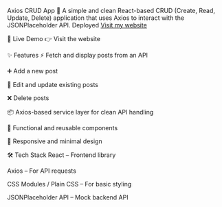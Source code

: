 Axios CRUD App 🧩
A simple and clean React-based CRUD (Create, Read, Update, Delete) application that uses Axios to interact with the JSONPlaceholder API. Deployed [Visit my website](https://crudwithaxios1.netlify.app/)


🔗 Live Demo
👉 Visit the website

✨ Features
⚡ Fetch and display posts from an API

➕ Add a new post

📝 Edit and update existing posts

❌ Delete posts

📦 Axios-based service layer for clean API handling

🎯 Functional and reusable components

📱 Responsive and minimal design

🛠️ Tech Stack
React – Frontend library

Axios – For API requests

CSS Modules / Plain CSS – For basic styling

JSONPlaceholder API – Mock backend API
